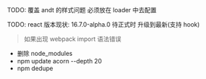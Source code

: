 


TODO: 覆盖 andt 的样式问题 必须放在 loader 中去配置

TODO: react 版本现状: 16.7.0-alpha.0 待正式时 升级到最新(支持 hook)

> 如果出现 webpack import 语法错误
* 删除 node_modules
* npm update acorn --depth 20
* npm dedupe
